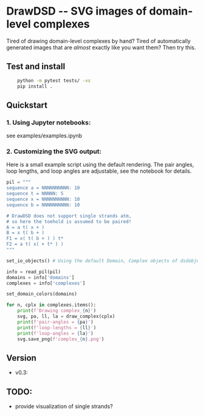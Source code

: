 # DrawDSD -- SVG images of domain-level complexes 

Tired of drawing domain-level complexes by hand? Tired of automatically
generated images that are *almost* exactly like you want them? Then try this.

## Test and install
```sh
    python -m pytest tests/ -vs
    pip install .
```

## Quickstart

### 1. Using Jupyter notebooks:
see examples/examples.ipynb

### 2. Customizing the SVG output:
Here is a small example script using the default rendering. The
pair angles, loop lengths, and loop angles are adjustable, see
the notebook for details.

```py
pil = """
sequence a = NNNNNNNNNN: 10
sequence t = NNNNN: 5
sequence x = NNNNNNNNNN: 10
sequence b = NNNNNNNNNN: 10

# DrawDSD does not support single strands atm, 
# so here the toehold is assumed to be paired!
A = a t( x + )
B = x t( b + )
F1 = x( t( b + ) ) t*
F2 = a t( x( + t* ) )
"""

set_io_objects() # Using the default Domain, Complex objects of dsdobjects.

info = read_pil(pil)
domains = info['domains']
complexes = info['complexes']

set_domain_colors(domains)

for n, cplx in complexes.items():
    print(f'Drawing complex_{n}')
    svg, pa, ll, la = draw_complex(cplx)
    print(f'pair-angles = {pa}')
    print(f'loop-lengths = {ll}')
    print(f'loop-angles = {la}')
    svg.save_png(f'complex_{n}.png')

```

## Version
 - v0.3: 

## TODO:
 - provide visualization of single strands?

[dsdobjects]: <https://github.com/DNA-and-Natural-Algorithms-Group/dsdobjects>
[peppercornenumerator]: <https://github.com/DNA-and-Natural-Algorithms-Group/peppercornenumerator>
[examples]: <https://github.com/bad-ants-fleet/drawdsd/tree/master/examples>
[customize.py]: <https://github.com/bad-ants-fleet/drawdsd/tree/master/examples/customize.py>

